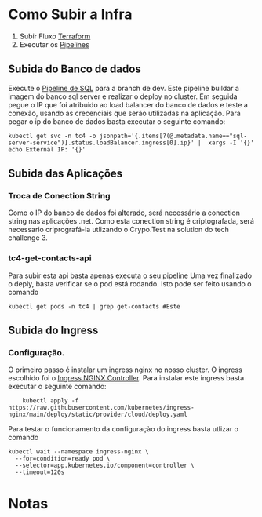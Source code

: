 
# Como Subir a Infra

1. Subir Fluxo [Terraform](./terraform/README.md)
2. Executar os [Pipelines](https://dev.azure.com/caiomaiavms-fiap/tech-challenge-4/_build)

## Subida do Banco de dados

Execute o [Pipeline de SQL](https://dev.azure.com/caiomaiavms-fiap/tech-challenge-4/_build?definitionId=21) para a branch de dev. Este pipeline buildar a imagem do banco sql server e realizar o deploy no cluster.
Em seguida pegue o IP que foi atribuido ao load balancer do banco de dados e teste a conexão, usando as crecenciais que serão utilizadas na aplicação.
Para  pegar o ip do banco de dados basta executar o seguinte comando:

```shell
kubectl get svc -n tc4 -o jsonpath='{.items[?(@.metadata.name=="sql-server-service")].status.loadBalancer.ingress[0].ip}' |  xargs -I '{}'  echo External IP: '{}'
```
 ## Subida das Aplicações

### Troca de Conection String

Como o IP do banco de dados foi alterado, será necessário a conection string nas aplicações .net. Como esta conection string é criptografada, será necessario criprografá-la utlizando o Crypo.Test na solution do tech challenge 3.


### tc4-get-contacts-api

Para subir esta api basta apenas executa o seu [pipeline](https://dev.azure.com/caiomaiavms-fiap/tech-challenge-4/_build?definitionId=29)
Uma vez finalizado o deply, basta verificar se o pod está rodando. Isto pode ser feito usando o comando

```shell
kubectl get pods -n tc4 | grep get-contacts #Este
```


## Subida do Ingress

### Configuração.

O primeiro passo é instalar um ingress nginx no nosso cluster. O ingress escolhido foi o [Ingress NGINX Controller](https://github.com/kubernetes/ingress-nginx).
Para instalar este ingress basta executar o seguinte comando:


```shell
    kubectl apply -f https://raw.githubusercontent.com/kubernetes/ingress-nginx/main/deploy/static/provider/cloud/deploy.yaml
```
 
Para testar o funcionamento da configuraçào do ingress basta utlizar o comando


```shell
kubectl wait --namespace ingress-nginx \
  --for=condition=ready pod \
  --selector=app.kubernetes.io/component=controller \
  --timeout=120s
```



# Notas


